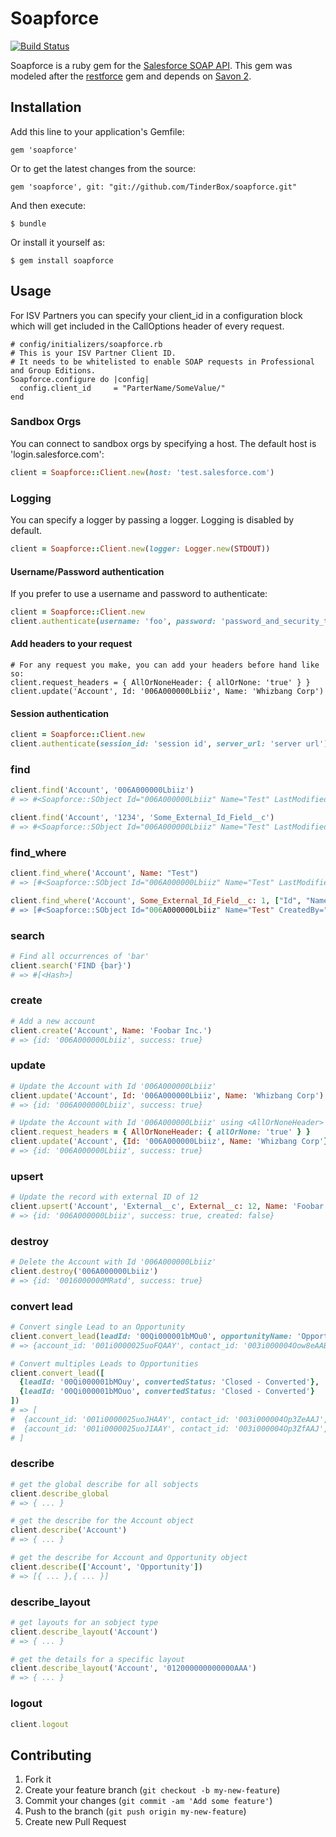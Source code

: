 # Soapforce


[![Build Status](https://travis-ci.org/TinderBox/soapforce.png)](https://travis-ci.org/TinderBox/soapforce)


Soapforce is a ruby gem for the [Salesforce SOAP API](http://www.salesforce.com/us/developer/docs/api/index.htm).
This gem was modeled after the [restforce](https://github.com/ejholmes/restforce) gem and depends on [Savon 2](http://savonrb.com/version2/).

## Installation

Add this line to your application's Gemfile:

    gem 'soapforce'

Or to get the latest changes from the source:

    gem 'soapforce', git: "git://github.com/TinderBox/soapforce.git"

And then execute:

    $ bundle

Or install it yourself as:

    $ gem install soapforce


## Usage

For ISV Partners you can specify your client_id in a configuration block which will get included in the CallOptions header of every request.

    # config/initializers/soapforce.rb
    # This is your ISV Partner Client ID.
    # It needs to be whitelisted to enable SOAP requests in Professional and Group Editions.
    Soapforce.configure do |config|
      config.client_id     = "ParterName/SomeValue/"
    end

### Sandbox Orgs

You can connect to sandbox orgs by specifying a host. The default host is 'login.salesforce.com':

```ruby
client = Soapforce::Client.new(host: 'test.salesforce.com')
```

### Logging

You can specify a logger by passing a logger. Logging is disabled by default.

```ruby
client = Soapforce::Client.new(logger: Logger.new(STDOUT))
```

#### Username/Password authentication

If you prefer to use a username and password to authenticate:

```ruby
client = Soapforce::Client.new
client.authenticate(username: 'foo', password: 'password_and_security_token')
```

#### Add headers to your request

```
# For any request you make, you can add your headers before hand like so:
client.request_headers = { AllOrNoneHeader: { allOrNone: 'true' } }
client.update('Account', Id: '006A000000Lbiiz', Name: 'Whizbang Corp')
```

#### Session authentication

```ruby
client = Soapforce::Client.new
client.authenticate(session_id: 'session id', server_url: 'server url')
```

### find

```ruby
client.find('Account', '006A000000Lbiiz')
# => #<Soapforce::SObject Id="006A000000Lbiiz" Name="Test" LastModifiedBy="005G0000003f1ABPIN" ... >

client.find('Account', '1234', 'Some_External_Id_Field__c')
# => #<Soapforce::SObject Id="006A000000Lbiiz" Name="Test" LastModifiedBy="005G0000003f1ABPIN" ... >
```

### find_where

```ruby
client.find_where('Account', Name: "Test")
# => [#<Soapforce::SObject Id="006A000000Lbiiz" Name="Test" LastModifiedBy="005G0000003f1ABPIN" ... >]

client.find_where('Account', Some_External_Id_Field__c: 1, ["Id", "Name, "CreatedBy"])
# => [#<Soapforce::SObject Id="006A000000Lbiiz" Name="Test" CreatedBy="005G0000003f1ABPIN" ... >]
```

### search

```ruby
# Find all occurrences of 'bar'
client.search('FIND {bar}')
# => #[<Hash>]
```

### create

```ruby
# Add a new account
client.create('Account', Name: 'Foobar Inc.')
# => {id: '006A000000Lbiiz', success: true}
```

### update

```ruby
# Update the Account with Id '006A000000Lbiiz'
client.update('Account', Id: '006A000000Lbiiz', Name: 'Whizbang Corp')
# => {id: '006A000000Lbiiz', success: true}
```

```ruby
# Update the Account with Id '006A000000Lbiiz' using <AllOrNoneHeader>
client.request_headers = { AllOrNoneHeader: { allOrNone: 'true' } }
client.update('Account', {Id: '006A000000Lbiiz', Name: 'Whizbang Corp'})
# => {id: '006A000000Lbiiz', success: true}
```

### upsert

```ruby
# Update the record with external ID of 12
client.upsert('Account', 'External__c', External__c: 12, Name: 'Foobar')
# => {id: '006A000000Lbiiz', success: true, created: false}
```

### destroy

```ruby
# Delete the Account with Id '006A000000Lbiiz'
client.destroy('006A000000Lbiiz')
# => {id: '0016000000MRatd', success: true}
```

### convert lead

```ruby
# Convert single Lead to an Opportunity
client.convert_lead(leadId: '00Qi000001bMOu0', opportunityName: 'Opportunity from Lead', convertedStatus: 'Closed - Converted')
# => {account_id: '001i0000025uoFQAAY', contact_id: '003i000004Oow8eAAB', lead_id: '00Qi000001bMOu0EAG', opportunity_id: '006i000000hzfzaAAA', success: true}
```

```ruby
# Convert multiples Leads to Opportunities
client.convert_lead([
  {leadId: '00Qi000001bMOuy', convertedStatus: 'Closed - Converted'},
  {leadId: '00Qi000001bMOuo', convertedStatus: 'Closed - Converted'}
])
# => [
#  {account_id: '001i0000025uoJHAAY', contact_id: '003i000004Op3ZeAAJ', lead_id: '00Qi000001bMOuyEAG', opportunity_id: '006i000000hzg0EAAQ', success: true},
#  {account_id: '001i0000025uoJIAAY', contact_id: '003i000004Op3ZfAAJ', lead_id: '00Qi000001bMOuoEAG', opportunity_id: '006i000000hzg0FAAQ', success: true}
# ]
```

### describe

```ruby
# get the global describe for all sobjects
client.describe_global
# => { ... }

# get the describe for the Account object
client.describe('Account')
# => { ... }

# get the describe for Account and Opportunity object
client.describe(['Account', 'Opportunity'])
# => [{ ... },{ ... }]
```

### describe_layout

```ruby
# get layouts for an sobject type
client.describe_layout('Account')
# => { ... }

# get the details for a specific layout
client.describe_layout('Account', '012000000000000AAA')
# => { ... }
```

### logout

```ruby
client.logout
```

## Contributing

1. Fork it
2. Create your feature branch (`git checkout -b my-new-feature`)
3. Commit your changes (`git commit -am 'Add some feature'`)
4. Push to the branch (`git push origin my-new-feature`)
5. Create new Pull Request
